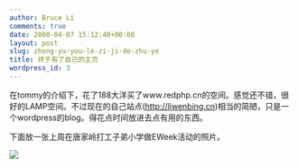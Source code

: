 ```yaml
---
author: Bruce Li
comments: true
date: 2008-04-07 15:12:48+00:00
layout: post
slug: zhong-yu-you-le-zi-ji-de-zhu-ye
title: 终于有了自己的主页
wordpress_id: 3
---
```


在tommy的介绍下，花了188大洋买了www.redphp.cn的空间。感觉还不错，很好的LAMP空间。不过现在的自己站点(http://liwenbing.cn)相当的简陋，只是一个wordpress的blog。得花点时间放进去点有用的东西。  

下面放一张上周在唐家岭打工子弟小学做EWeek活动的照片。  

[![](http://liwenbing.cn/wp-content/uploads/2008/04/tangjialing.jpg)](http://liwenbing.cn/wp-content/uploads/2008/04/tangjialing.jpg)



